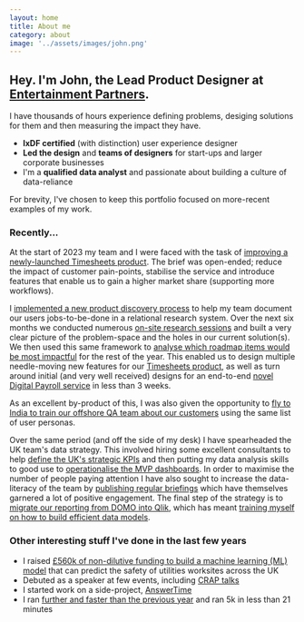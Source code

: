 ```yaml
---
layout: home
title: About me
category: about
image: '../assets/images/john.png'
--- 
```


## Hey. I'm John, the Lead Product Designer at [Entertainment Partners](0).

I have thousands of hours experience defining problems, desiging solutions for them and then measuring the impact they have. 
* **IxDF certified** (with distinction) user experience designer
* **Led the design** and **teams of designers** for start-ups and larger corporate businesses
* I'm a **qualified data analyst** and passionate about building a culture of data-reliance

For brevity, I've chosen to keep this portfolio focused on more-recent examples of my work.

### Recently...
At the start of 2023 my team and I were faced with the task of [improving a newly-launched Timesheets product](1). The brief was open-ended; reduce the impact of customer pain-points, stabilise the service and introduce features that enable us to gain a higher market share (supporting more workflows).

I [implemented a new product discovery process](2) to help my team document our users jobs-to-be-done in a relational research system. Over the next six months we conducted numerous [on-site research sessions](3) and built a very clear picture of the problem-space and the holes in our current solution(s). We then used this same framework to [analyse which roadmap items would be most impactful](4) for the rest of the year. This enabled us to design multiple needle-moving new features for our [Timesheets product](1), as well as turn around initial (and very well received) designs for an end-to-end [novel Digital Payroll service](5) in less than 3 weeks. 

As an excellent by-product of this, I was also given the opportunity to [fly to India to train our offshore QA team about our customers](6) using the same list of user personas.

Over the same period (and off the side of my desk) I have spearheaded the UK team's data strategy. This involved hiring some excellent consultants to help [define the UK's strategic KPIs](7) and then putting my data analysis skills to good use to [operationalise the MVP dashboards](8). In order to maximise the number of people paying attention I have also sought to increase the data-literacy of the team by [publishing regular briefings](9) which have themselves garnered a lot of positive engagement. The final step of the strategy is to [migrate our reporting from DOMO into Qlik](10), which has meant [training myself on how to build efficient data models](11).  

### Other interesting stuff I've done in the last few years
* I raised [£560k of non-dilutive funding to build a machine learning (ML) model](14) that can predict the safety of utilities worksites across the UK
* Debuted as a speaker at few events, including [CRAP talks](12)
* I started work on a side-project, [AnswerTime](13)
* I ran [further and faster than the previous year](15) and ran 5k in less than 21 minutes


[0]: http://www.ep.com
[1]: / 
[2]: /
[3]: /
[4]: /
[5]: /
[6]: /
[7]: /
[8]: /
[9]: /
[10]: /
[11]: /
[12]: /
[13]: /
[14]: /
[15]: /